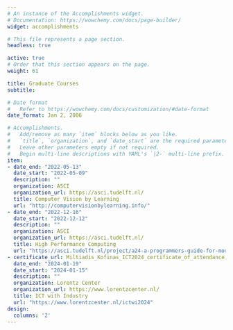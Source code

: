 ```yaml
---
# An instance of the Accomplishments widget.
# Documentation: https://wowchemy.com/docs/page-builder/
widget: accomplishments

# This file represents a page section.
headless: true

active: true
# Order that this section appears on the page.
weight: 61

title: Graduate Courses
subtitle:

# Date format
#   Refer to https://wowchemy.com/docs/customization/#date-format
date_format: Jan 2, 2006

# Accomplishments.
#   Add/remove as many `item` blocks below as you like.
#   `title`, `organization`, and `date_start` are the required parameters.
#   Leave other parameters empty if not required.
#   Begin multi-line descriptions with YAML's `|2-` multi-line prefix.
item:
- date_end: "2022-05-13"
  date_start: "2022-05-09"
  description: ""
  organization: ASCI
  organization_url: https://asci.tudelft.nl/
  title: Computer Vision by Learning
  url: "http://computervisionbylearning.info/"
- date_end: "2022-12-16"
  date_start: "2022-12-12"
  description: ""
  organization: ASCI
  organization_url: https://asci.tudelft.nl/
  title: High Performance Computing
  url: "https://asci.tudelft.nl/project/a24-a-programmers-guide-for-modern-high-performance-computing/"
- certificate_url: Miltiadis_Kofinas_ICT2024_certificate_of_attendance.pdf
  date_end: "2024-01-19"
  date_start: "2024-01-15"
  description: ""
  organization: Lorentz Center
  organization_url: https://www.lorentzcenter.nl/
  title: ICT with Industry
  url: "https://www.lorentzcenter.nl/ictwi2024"
design:
  columns: '2'
---
```

